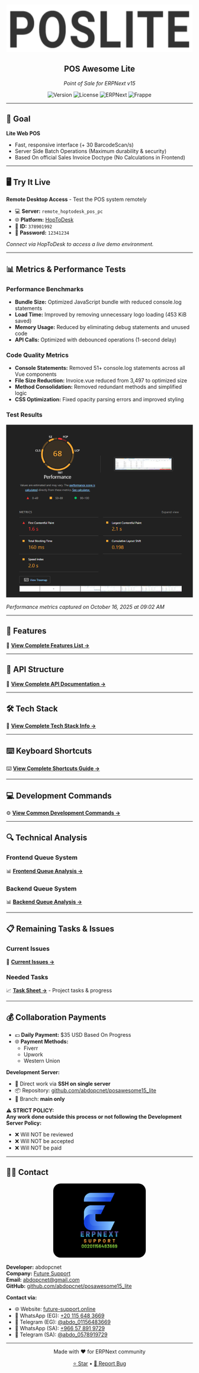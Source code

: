 <div align="center">
    <img src="./imgs/pos_lite.png" height="128">
    <h2>POS Awesome Lite</h2>
    <p><em>Point of Sale for ERPNext v15</em></p>

![Version](https://img.shields.io/badge/version-14.10.2025-blue)
![License](https://img.shields.io/badge/license-GPLv3-green)
![ERPNext](https://img.shields.io/badge/ERPNext-v15-orange)
![Frappe](https://img.shields.io/badge/Frappe-v15-red)
</div>

---

## 🎯 Goal

**Lite Web POS**
- Fast, responsive interface (+ 30 BarcodeScan/s)
- Server Side Batch Operations (Maximum durability & security)
- Based On official Sales Invoice Doctype (No Calculations in Frontend)

---

## 🖥️ Try It Live

**Remote Desktop Access** - Test the POS system remotely

- 💻 **Server:** `remote_hoptodesk_pos_pc`
- 🌐 **Platform:** [HopToDesk](https://hoptodesk.com)
- 🔑 **ID:** `378901992`
- 🔐 **Password:** `12341234`


*Connect via HopToDesk to access a live demo environment.*

---

## 📊 Metrics & Performance Tests

### Performance Benchmarks
- **Bundle Size:** Optimized JavaScript bundle with reduced console.log statements
- **Load Time:** Improved by removing unnecessary logo loading (453 KiB saved)
- **Memory Usage:** Reduced by eliminating debug statements and unused code
- **API Calls:** Optimized with debounced operations (1-second delay)

### Code Quality Metrics
- **Console Statements:** Removed 51+ console.log statements across all Vue components
- **File Size Reduction:** Invoice.vue reduced from 3,497 to optimized size
- **Method Consolidation:** Removed redundant methods and simplified logic
- **CSS Optimization:** Fixed opacity parsing errors and improved styling

### Test Results
![Performance Metrics](./imgs/metrics_16_10_2025_09_02_am.png)

*Performance metrics captured on October 16, 2025 at 09:02 AM*

---

## 📄 Features

📄 **[View Complete Features List →](./docs/FEATURES.md)**

---

## 🔌 API Structure

🔗 **[View Complete API Documentation →](./docs/API_STRUCTURE.md)**

---

## 🛠️ Tech Stack

🔧 **[View Complete Tech Stack Info →](./docs/TECH_STACK.md)**

---

## ⌨️ Keyboard Shortcuts

⌨️ **[View Complete Shortcuts Guide →](./docs/SHORTCUTS.md)**

---

## 💻 Development Commands

⚙️ **[View Common Development Commands →](./docs/common_dev_cmd.md)**

---

## 🔍 Technical Analysis

### Frontend Queue System
📊 **[Frontend Queue Analysis →](./docs/sales_invoice_sequncer_frontend.md)**

### Backend Queue System  
📊 **[Backend Queue Analysis →](./docs/sales_invoice_sequncer_backend.md)**

---

## 📋 Remaining Tasks & Issues

### Current Issues
📁 **[Current Issues →](./current_issues/)**

### Needed Tasks
📈 **[Task Sheet →](https://docs.google.com/spreadsheets/d/1EX9QDOkw0UD-qPh3Ynpcw37q3b_bFtQ4)** - Project tasks & progress

---

## 💰 Collaboration Payments

- 💵 **Daily Payment:** $35 USD Based On Progress
- 🌐 **Payment Methods:**
  - Fiverr
  - Upwork
  - Western Union

**Development Server:**
- 🔗 Direct work via **SSH on single server**
- 📦 Repository: [github.com/abdopcnet/posawesome15_lite](https://github.com/abdopcnet/posawesome15_lite)
- 🌿 Branch: **main only**

⚠️ **STRICT POLICY:**  
**Any work done outside this process or not following the Development Server Policy:**
- ❌ Will NOT be reviewed
- ❌ Will NOT be accepted
- ❌ Will NOT be paid

---

## 👨‍💻 Contact

<div align="center">
    <img src="./imgs/ERPNext-support.png" height="200" alt="Future Support" style="border-radius: 20px;">
</div>

**Developer:** abdopcnet  
**Company:** [Future Support](https://www.future-support.online/)  
**Email:** abdopcnet@gmail.com  
**GitHub:** [github.com/abdopcnet/posawesome15_lite](https://github.com/abdopcnet/posawesome15_lite)

**Contact via:**
- 🌐 Website: [future-support.online](https://www.future-support.online/)
- 📱 WhatsApp (EG): [+20 115 648 3669](https://wa.me/201156483669)
- 💬 Telegram (EG): [@abdo_01156483669](https://t.me/abdo_01156483669)
- 📱 WhatsApp (SA): [+966 57 891 9729](https://wa.me/966578919729)
- 💬 Telegram (SA): [@abdo_0578919729](https://t.me/abdo_0578919729)

---

<div align="center">
    <p>Made with ❤️ for ERPNext community</p>
    <p>
        <a href="https://github.com/abdopcnet/posawesome15_lite">⭐ Star</a> •
        <a href="https://github.com/abdopcnet/posawesome15_lite/issues">🐛 Report Bug</a>
    </p>
</div>
